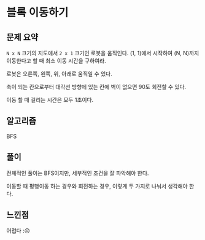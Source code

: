 # 블록 이동하기

## 문제 요약

`N x N` 크기의 지도에서 `2 x 1` 크기인 로봇을 움직인다. (1, 1)에서 시작하여 (N, N)까지 이동한다고 할 때 최소 이동 시간을 구하여라.

로봇은 오른쪽, 왼쪽, 위, 아래로 움직일 수 있다.

축이 되는 칸으로부터 대각선 방향에 있는 칸에 벽이 없으면 90도 회전할 수 있다.

이동 할 때 걸리는 시간은 모두 1초이다.

## 알고리즘

BFS

## 풀이

전체적인 풀이는 BFS이지만, 세부적인 조건을 잘 파악해야 한다.

이동할 때 평행이동 하는 경우와 회전하는 경우, 이렇게 두 가지로 나눠서 생각해야 한다.

## 느낀점

어렵다 ::cry: